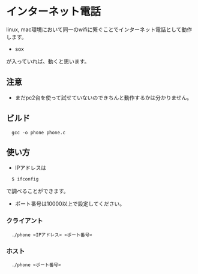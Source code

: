 # インターネット電話
linux, mac環境において同一のwifiに繋ぐことでインターネット電話として動作します。
- sox

が入っていれば、動くと思います。
## 注意
- まだpc2台を使って試せていないのできちんと動作するかは分かりません。
## ビルド
```
  gcc -o phone phone.c 
```
## 使い方
- IPアドレスは
```
  $ ifconfig
```
で調べることができます。
- ポート番号は10000以上で設定してください。


### クライアント
```
  ./phone <IPアドレス> <ポート番号>
```
### ホスト
```
  ./phone <ポート番号>
```

